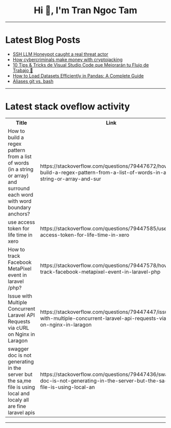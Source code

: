 <h1 align="center">Hi 👋, I'm Tran Ngoc Tam</h1>

---

# Latest Blog Posts 
<!-- BLOG-POST-LIST:START -->
- [SSH LLM Honeypot caught a real threat actor](https://dev.to/mariocandela/ssh-llm-honeypot-caught-a-real-threat-actor-3nh8)
- [How cybercriminals make money with cryptojacking](https://dev.to/mariocandela/how-cybercriminals-make-money-with-cryptojacking-ohg)
- [10 Tips &amp; Tricks de Visual Studio Code que Mejorarán tu Flujo de Trabajo 🚀](https://dev.to/alvaroapdev/10-tips-tricks-de-visual-studio-code-que-mejoraran-tu-flujo-de-trabajo-1868)
- [How to Load Datasets Efficiently in Pandas: A Complete Guide](https://dev.to/phylis/how-to-load-datasets-efficiently-in-pandas-a-complete-guide-2id9)
- [Aliases git vs. bash](https://dev.to/pkorsch/aliases-git-vs-bash-2p5n)
<!-- BLOG-POST-LIST:END -->

---

# Latest stack oveflow activity
<table>
  <tr><th>Title</th><th>Link</th></tr>
  <!-- STACKOVERFLOW:START --><tr><td>How to build a regex pattern from a list of words &lpar;in a string or array&rpar; and surround each word with word boundary anchors?</td><td>https://stackoverflow.com/questions/79447672/how-to-build-a-regex-pattern-from-a-list-of-words-in-a-string-or-array-and-sur</td></tr><tr><td>use access token for life time in xero</td><td>https://stackoverflow.com/questions/79447585/use-access-token-for-life-time-in-xero</td></tr><tr><td>How to track Facebook MetaPixel event in laravel /php?</td><td>https://stackoverflow.com/questions/79447578/how-to-track-facebook-metapixel-event-in-laravel-php</td></tr><tr><td>Issue with Multiple Concurrent Laravel API Requests via cURL on Nginx in Laragon</td><td>https://stackoverflow.com/questions/79447447/issue-with-multiple-concurrent-laravel-api-requests-via-curl-on-nginx-in-laragon</td></tr><tr><td>swagger doc is not generating in the server but the sa,me file is using local and localy all are fine laravel apis</td><td>https://stackoverflow.com/questions/79447436/swagger-doc-is-not-generating-in-the-server-but-the-sa-me-file-is-using-local-an</td></tr><!-- STACKOVERFLOW:END -->
</table>

---


